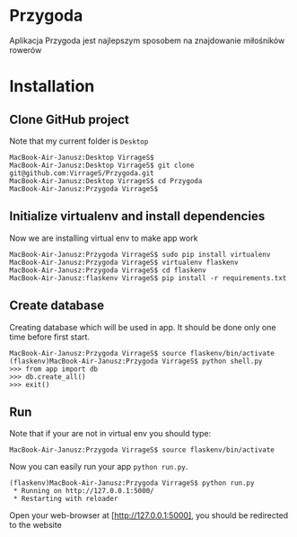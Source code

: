# Przygoda
Aplikacja Przygoda jest najlepszym sposobem na znajdowanie miłośników rowerów

# Installation

## Clone GitHub project
Note that my current folder is `Desktop`

	MacBook-Air-Janusz:Desktop VirrageS$
	MacBook-Air-Janusz:Desktop VirrageS$ git clone git@github.com:VirrageS/Przygoda.git
	MacBook-Air-Janusz:Desktop VirrageS$ cd Przygoda
	MacBook-Air-Janusz:Przygoda VirrageS$

## Initialize virtualenv and install dependencies
Now we are installing virtual env to make app work

	MacBook-Air-Janusz:Przygoda VirrageS$ sudo pip install virtualenv
	MacBook-Air-Janusz:Przygoda VirrageS$ virtualenv flaskenv
	MacBook-Air-Janusz:Przygoda VirrageS$ cd flaskenv
	MacBook-Air-Janusz:flaskenv VirrageS$ pip install -r requirements.txt

## Create database
Creating database which will be used in app.
It should be done only one time before first start.

	MacBook-Air-Janusz:Przygoda VirrageS$ source flaskenv/bin/activate
	(flaskenv)MacBook-Air-Janusz:Przygoda VirrageS$ python shell.py
	>>> from app import db
	>>> db.create_all()
	>>> exit()

## Run
Note that if your are not in virtual env you should type:

	MacBook-Air-Janusz:Przygoda VirrageS$ source flaskenv/bin/activate

Now you can easily run your app `python run.py`.

	(flaskenv)MacBook-Air-Janusz:Przygoda VirrageS$ python run.py
	 * Running on http://127.0.0.1:5000/
	 * Restarting with reloader

Open your web-browser at [http://127.0.0.1:5000], you should be redirected to the website
